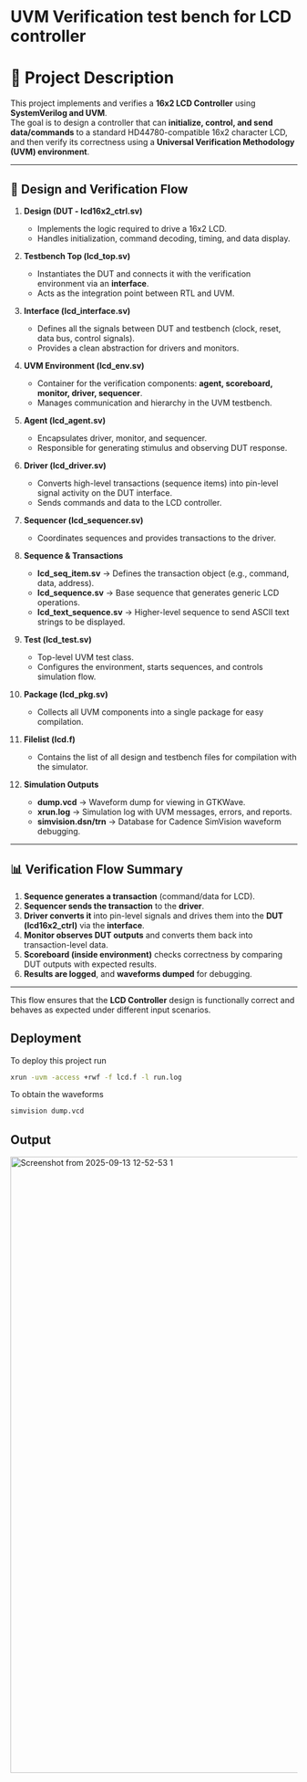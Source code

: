 
# UVM Verification test bench for LCD controller

# 📌 Project Description

This project implements and verifies a **16x2 LCD Controller** using **SystemVerilog and UVM**.  
The goal is to design a controller that can **initialize, control, and send data/commands** to a standard HD44780-compatible 16x2 character LCD, and then verify its correctness using a **Universal Verification Methodology (UVM) environment**.

---

## 🔄 Design and Verification Flow

1. **Design (DUT - lcd16x2_ctrl.sv)**  
   - Implements the logic required to drive a 16x2 LCD.  
   - Handles initialization, command decoding, timing, and data display.  

2. **Testbench Top (lcd_top.sv)**  
   - Instantiates the DUT and connects it with the verification environment via an **interface**.  
   - Acts as the integration point between RTL and UVM.  

3. **Interface (lcd_interface.sv)**  
   - Defines all the signals between DUT and testbench (clock, reset, data bus, control signals).  
   - Provides a clean abstraction for drivers and monitors.  

4. **UVM Environment (lcd_env.sv)**  
   - Container for the verification components: **agent, scoreboard, monitor, driver, sequencer**.  
   - Manages communication and hierarchy in the UVM testbench.  

5. **Agent (lcd_agent.sv)**  
   - Encapsulates driver, monitor, and sequencer.  
   - Responsible for generating stimulus and observing DUT response.  

6. **Driver (lcd_driver.sv)**  
   - Converts high-level transactions (sequence items) into pin-level signal activity on the DUT interface.  
   - Sends commands and data to the LCD controller.  

7. **Sequencer (lcd_sequencer.sv)**  
   - Coordinates sequences and provides transactions to the driver.  

8. **Sequence & Transactions**  
   - **lcd_seq_item.sv** → Defines the transaction object (e.g., command, data, address).  
   - **lcd_sequence.sv** → Base sequence that generates generic LCD operations.  
   - **lcd_text_sequence.sv** → Higher-level sequence to send ASCII text strings to be displayed.  

9. **Test (lcd_test.sv)**  
   - Top-level UVM test class.  
   - Configures the environment, starts sequences, and controls simulation flow.  

10. **Package (lcd_pkg.sv)**  
    - Collects all UVM components into a single package for easy compilation.  

11. **Filelist (lcd.f)**  
    - Contains the list of all design and testbench files for compilation with the simulator.  

12. **Simulation Outputs**  
    - **dump.vcd** → Waveform dump for viewing in GTKWave.  
    - **xrun.log** → Simulation log with UVM messages, errors, and reports.  
    - **simvision.dsn/trn** → Database for Cadence SimVision waveform debugging.  

---

## 📊 Verification Flow Summary

1. **Sequence generates a transaction** (command/data for LCD).  
2. **Sequencer sends the transaction** to the **driver**.  
3. **Driver converts it** into pin-level signals and drives them into the **DUT (lcd16x2_ctrl)** via the **interface**.  
4. **Monitor observes DUT outputs** and converts them back into transaction-level data.  
5. **Scoreboard (inside environment)** checks correctness by comparing DUT outputs with expected results.  
6. **Results are logged**, and **waveforms dumped** for debugging.  

---

This flow ensures that the **LCD Controller** design is functionally correct and behaves as expected under different input scenarios.



## Deployment

To deploy this project run

```bash
xrun -uvm -access +rwf -f lcd.f -l run.log 
```

To obtain the waveforms

```bash
simvision dump.vcd
```


## Output


<img width="1920" height="1080" alt="Screenshot from 2025-09-13 12-52-53 1" src="https://github.com/user-attachments/assets/efdc3317-335e-4c24-8970-b2add5cf7573" />
